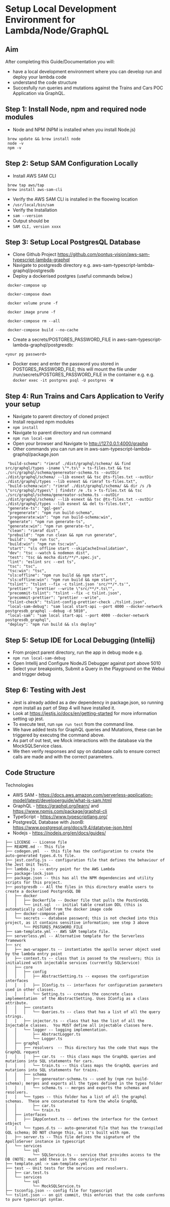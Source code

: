 # Setup Local Development Environment for Lambda/Node/GraphQL

## Aim
After completing this Guide/Documentation you will:

+ have a local development environment where you can develop run and deploy your lambda code
+ understand the code structure
+ Succesfully run queries and mutations against the Trains and Cars POC Application via GraphQL.

## Step 1: Install Node, npm and required node modules
+ Node and NPM (NPM is installed when you install Node.js)
 ```
  brew update && brew install node
  node -v
  npm -v
  ```

## Step 2: Setup SAM Configuration Locally
+ Install AWS SAM CLI
 ```
  brew tap aws/tap
  brew install aws-sam-cli

  ```
+ Verify the AWS SAM CLI is installed in the floowing location
+ `/usr/local/bin/sam`
+ Verify the Installation
+ `sam --version`
+ Output should be
+ `SAM CLI, version xxxx`

## Step 3: Setup Local PostgresQL Database
+ Clone Github Project https://github.com/pontus-vision/aws-sam-typescript-lambda-graphql
+ Navigate to postgresdb directory e.g. aws-sam-typescript-lambda-graphql/postgresdb
+ Deploy a dockerised postgres (useful commands below.)
 ```
  docker-compose up
  
  docker-compose down
  
  docker volume prune -f
  
  docker image prune -f
  
  docker-compose rm --all
  
  docker-compose build --no-cache

  ```
+ Create a secrets/POSTGRES_PASSWORD_FILE in aws-sam-typescript-lambda-graphql/postgresdb:
```
<your pg password>
```
+ Docker exec and enter the password you stored in POSTGRES_PASSWORD_FILE; this will mount the file under /run/secrets/POSTGRES_PASSWORD_FILE in the container e.g. e.g. `docker exec -it postgres psql -U postgres -W` 

## Step 4: Run Trains and Cars Application to Verify your setup
+ Navigate to parent directory of cloned project
+ Install required npm modules
+ `npm install`
+ Navigate to parent directory and run command
+ `npm run local-sam`
+ Open your browser and Navigate to http://127.0.0.1:4000/graphq
+ Other commands you can run are in aws-sam-typescript-lambda-graphql/package.json
 ```
  "build-schema": "rimraf ./dist/graphql/schema/ && find src/graphql/types -iname \"*.ts\" > ts-files.txt && tsc ./src/graphql/schema/genereator-schema.ts --outDir ./dist/graphql/schema/ --lib esnext && tsc @ts-files.txt --outDir ./dist/graphql/types --lib esnext && rimraf ts-files.txt",
  "build-schema:win": "rimraf ./dist/graphql/schema/ && dir /s /b \"src/graphql/types\" | findstr /e .ts > ts-files.txt && tsc ./src/graphql/schema/genereator-schema.ts --outDir ./dist/graphql/schema/ --lib esnext && tsc @ts-files.txt --outDir ./dist/graphql/types --lib esnext && del ts-files.txt",
  "generate-ts": "gql-gen",
  "pregenerate": "npm run build-schema",
  "pregenerate:win": "npm run build-schema:win",
  "generate": "npm run generate-ts",
  "generate:win": "npm run generate-ts",
  "clean": "rimraf dist",
  "prebuild": "npm run clean && npm run generate",
  "build": "npm run tsc",
  "build:win": "npm run tsc:win",
  "start": "sls offline start --skipCacheInvalidation",
  "dev": "tsc --watch & nodemon dist",
  "test": "tsc && mocha dist/**/*.spec.js",
  "lint": "eslint src --ext ts",
  "tsc": "tsc",
  "tsc:win": "tsc",
  "sls:offline": "npm run build && npm start",
  "sls:offline:win": "npm run build && npm start",
  "tslint": "tslint --fix -c tslint.json 'src/**/*.ts'",
  "prettier": "prettier --write \"src/**/*.ts\"",
  "precommit-tslint": "tslint --fix -c tslint.json",
  "precommit-prettier": "prettier --write",
  "tslint-check": "tslint-config-prettier-check ./tslint.json",
  "local-sam-debug": "sam local start-api --port 4000 --docker-network postgresdb_graphql --debug -d 5010",
  "local-sam": "sam local start-api --port 4000 --docker-network postgresdb_graphql",
  "deploy": "npm run build && sls deploy"
  ```

## Step 5: Setup IDE for Local Debugging (Intellij)
+ From project parent directory, run the app in debug mode e.g.
+ `npm run local-sam-debug`
+ Open Intellij and Configure NodeJS Debugger against port above 5010
+ Select your breakpoints, Submit a Query in the Playground on the Webui and trigger debug

## Step 6: Testing with Jest
+ Jest is already added as a dev dependency in package.json, so running npm install as part of Step 4 will have installed it.
+ Look at https://jestjs.io/docs/en/getting-started for more information setting up jest.
+ To execute test, run `npm run test` from the command line.
+ We have added tests for GraphQL queries and Mutations, these can be triggered by executng the command above.
+ As part of out test, we Mock interactions with the database via the MockSQLService class.
+ We then verify responses and spy on database calls to ensure correct calls are made and with the correct parameters.


## Code Structure
Technologies
+ AWS SAM - https://docs.aws.amazon.com/serverless-application-model/latest/developerguide/what-is-sam.html
+ GraphQL - https://graphql.org/learn/ and https://www.npmjs.com/package/graphql-cli
+ TypeScript - https://www.typescriptlang.org/
+ PostgresQL Database with JsonB: https://www.postgresql.org/docs/9.4/datatype-json.html
+ Nodejs - https://nodejs.org/en/docs/guides/
```
├── LICENSE -- License file
├── README.md -- This file
├── codegen.yml  -- this file has the configuration to create the auto-generated types.d.ts file. 
├── jest.config.js -- configuration file that defines the behaviour of the Jest Unit Tests.
├── lambda.js  -- entry point for the AWS Lambda
├── package-lock.json 
├── package.json -- this has all the NPM dependencies and utility scripts for this project.
├── postgresdb -- All the files in this directory enable users to create a dockerised PostgreSQL DB
│   ├── docker
│   │   ├── Dockerfile -- Docker file that pulls the PostGreSQL 
│   │   └── init.sql  -- initial table creation DDL (this is automatically called from the docker image code
│   ├── docker-compose.yml
│   └── secrets -- database password; this is not checked into this project, as it contains sensitive information; see step 3 above
│       └── POSTGRES_PASSWORD_FILE
├── sam-template.yml -- AWS SAM template file.
├── serverless.yml -- Alternative template for the Serverless framework
├── src
│   ├── aws-wrapper.ts -- instantiates the apollo server object used by the lambda entry point
│   ├── context.ts -- class that is passed to the resolvers; this is initialized with injectable services (currently SQLService)
│   ├── core
│   │   ├── config
│   │   │   ├── AbstractSetting.ts -- exposes the configuration interfaces 
│   │   │   ├── IConfig.ts -- interfaces for configuration parameters used in other classes.
│   │   │   └── Setting.ts -- creates the concrete class implementation  of the AbstractSetting. Uses IConfig as a class attribute.
│   │   ├── constants
│   │   │   └── Queries.ts -- class that has a list of all the query strings.
│   │   ├── injector.ts -- class that has the list of all the Injectable classes.  You MUST define all injectable classes here.
│   │   └── logger -- logging implementation.
│   │       ├── AbstractLogger.ts 
│   │       └── Logger.ts
│   ├── graphql
│   │   ├── resolvers  -- This directory has the code that maps the GraphQL request 
│   │   │   ├── car.ts  -- this class maps the GraphQL queries and mutations into SQL statements for cars.
│   │   │   └── train.ts -- this class maps the GraphQL queries and mutations into SQL statements for trains.
│   │   ├── schema
│   │   │   ├── genereator-schema.ts -- used by (npm run build-schema); merges and exports all the types defined in the types folder
│   │   │   └── schema.ts -- merges and exports the schemas and resolvers.
│   │   └── types -- this folder has a list of all the graphql schemas.  These are concatenated to form the whole GraphQL 
│   │       ├── car.ts
│   │       └── train.ts
│   ├── interfaces
│   │   ├── IAppContext.ts -- defines the interface for the Context otbject
│   │   └── types.d.ts -- auto-generated file that has the transpiled GQL schema; DO NOT change this, as it's built with npm.
│   ├── server.ts -- This file defines the signature of the ApolloServer instance in typescript
│   └── services
│       └── sql
│           └── SQLService.ts -- service that provides access to the DB (NOTE: must add these in the core/injector.ts)
├── template.yml -> sam-template.yml
├── test -- Unit tests for the services and resolvers.
│   ├── car.test.ts
│   └── services
│       └── sql
│           └── MockSQLService.ts
├── tsconfig.json -- config file for typescript
└── tslint.json -- on git commit, this enforces that the code conforms to pure typescript syntax. 
```

